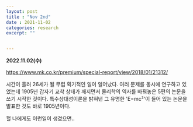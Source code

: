 ```yaml
---
layout: post
title : "Nov 2nd"
date : 2021-11-02
categories: research
excerpt: ""


---
```

 

**2022.11.02(수)**

https://www.mk.co.kr/premium/special-report/view/2018/01/21312/

>
시간이 흘러 26세가 될 무렵 획기적인 일이 일어났다. 여러 문제를 동시에 연구하고 있었는데 1905년 갑자기 교착 상태가 깨지면서 물리학의 역사를 바꿔놓은 5편의 논문을 쓰기 시작한 것이다. 특수상대성이론을 밝혀낸 그 유명한 'E=mc²'이 들어 있는 논문을 발표한 것도 바로 1905년이다.



헐 나에게도 이런일이 생겼으면..